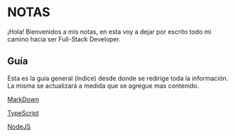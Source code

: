 # NOTAS

¡Hola! Bienvenidos a mis notas, en esta voy a dejar por escrito todo mi camino hacia ser Full-Stack Developer.

## Guía

Esta es la guía general (indice) desde donde se redirige toda la información.
La misma se actualizará a medida que se agregue mas contenido.

[MarkDown](MARKDOWN.md)

[TypeScript](public/Front-End/TypeScript/TypeScript.md)

[NodeJS](public/BackEnd/NodeJS/NodeJS.md)
